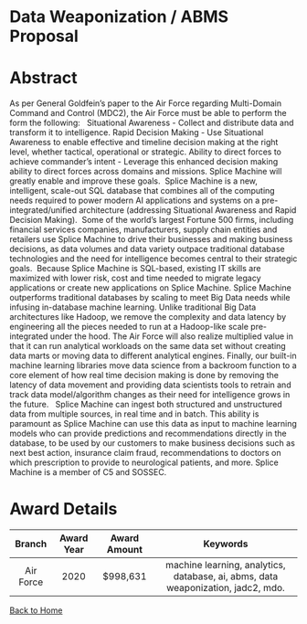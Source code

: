 
Data Weaponization / ABMS Proposal
==================================

# Abstract


As per General Goldfein’s paper to the Air Force regarding Multi-Domain Command and Control (MDC2), the Air Force must be able to perform the form the following:   Situational Awareness - Collect and distribute data and transform it to intelligence. Rapid Decision Making - Use Situational Awareness to enable effective and timeline decision making at the right level, whether tactical, operational or strategic. Ability to direct forces to achieve commander’s intent - Leverage this enhanced decision making ability to direct forces across domains and missions. Splice Machine will greatly enable and improve these goals.  Splice Machine is a new, intelligent, scale-out SQL database that combines all of the computing needs required to power modern AI applications and systems on a pre-integrated/unified architecture (addressing Situational Awareness and Rapid Decision Making).  Some of the world’s largest Fortune 500 firms, including financial services companies, manufacturers, supply chain entities and retailers use Splice Machine to drive their businesses and making business decisions, as data volumes and data variety outpace traditional database technologies and the need for intelligence becomes central to their strategic goals.  Because Splice Machine is SQL-based, existing IT skills are maximized with lower risk, cost and time needed to migrate legacy applications or create new applications on Splice Machine. Splice Machine outperforms traditional databases by scaling to meet Big Data needs while infusing in-database machine learning. Unlike traditional Big Data architectures like Hadoop, we remove the complexity and data latency by engineering all the pieces needed to run at a Hadoop-like scale pre-integrated under the hood. The Air Force will also realize multiplied value in that it can run analytical workloads on the same data set without creating data marts or moving data to different analytical engines. Finally, our built-in machine learning libraries move data science from a backroom function to a core element of how real time decision making is done by removing the latency of data movement and providing data scientists tools to retrain and track data model/algorithm changes as their need for intelligence grows in the future.   Splice Machine can ingest both structured and unstructured data from multiple sources, in real time and in batch. This ability is paramount as Splice Machine can use this data as input to machine learning models who can provide predictions and recommendations directly in the database, to be used by our customers to make business decisions such as next best action, insurance claim fraud, recommendations to doctors on which prescription to provide to neurological patients, and more. Splice Machine is a member of C5 and SOSSEC.  

# Award Details

|Branch|Award Year|Award Amount|Keywords|
| :---: | :---: | :---: | :---: |
|Air Force|2020|$998,631|machine learning, analytics, database, ai, abms, data weaponization, jadc2, mdo.|
  
  


[Back to Home](https://github.com/chrischow/dod_sbir_awards/DJ/#1626)